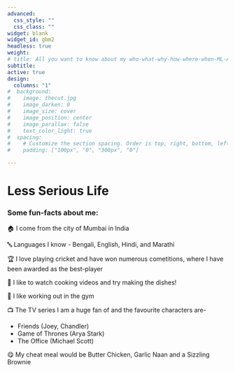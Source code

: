 ```yaml
---
advanced:
  css_style: ""
  css_class: ""
widget: blank
widget_id: gbm2
headless: true
weight: 
# title: All you want to know about my who-what-why-how-where-when-ML-AI!
subtitle: 
active: true
design:
  columns: "1"
#  background:
#    image: thecut.jpg
#    image_darken: 0
#    image_size: cover
#    image_position: center
#    image_parallax: false
#    text_color_light: true
#  spacing:
#    # Customize the section spacing. Order is top, right, bottom, left.
#    padding: ["100px", "0", "300px", "0"]

---
```



# Less Serious Life

### Some fun-facts about me:

:house: I come from the city of Mumbai in India

:abc: Languages I know - Bengali, English, Hindi, and Marathi

:trophy: I love playing cricket and have won numerous cometitions, where I have been awarded as the best-player

:fork_and_knife: I like to watch cooking videos and try making the dishes!

:running: I like working out in the gym

:tv: The TV series I am a huge fan of and the favourite characters are-
* Friends (Joey, Chandler)
* Game of Thrones (Arya Stark)
* The Office (Michael Scott)

:yum: My cheat meal would be Butter Chicken, Garlic Naan and a Sizzling Brownie
